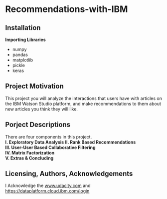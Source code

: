 # Recommendations-with-IBM
## Installation
**Importing Libraries**</br>
* numpy
* pandas
* matplotlib
* pickle
* keras

## Project Motivation
This project you will analyze the interactions that users have with articles on the IBM Watson Studio platform, and make recommendations to them about new articles you think they will like.
## Porject Descriptions 
There are four components in this project. </br>
**I. Exploratory Data Analysis**
**II. Rank Based Recommendations** </br>
**III. User-User Based Collaborative Filtering**</br>
**IV. Matrix Factorization** </br>
**V. Extras & Concluding** </br>

## Licensing, Authors, Acknowledgements
I Acknowledge the www.udacity.com and https://dataplatform.cloud.ibm.com/login

